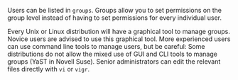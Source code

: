 Users can be listed in `groups`. Groups allow you to set
permissions on the group level instead of having to set permissions for
every individual user.

Every Unix or Linux distribution will have a graphical tool to manage
groups. Novice users are advised to use this graphical tool. More
experienced users can use command line tools to manage users, but be
careful: Some distributions do not allow the mixed use of GUI and CLI
tools to manage groups (YaST in Novell Suse). Senior administrators can
edit the relevant files directly with `vi` or `vigr`.
